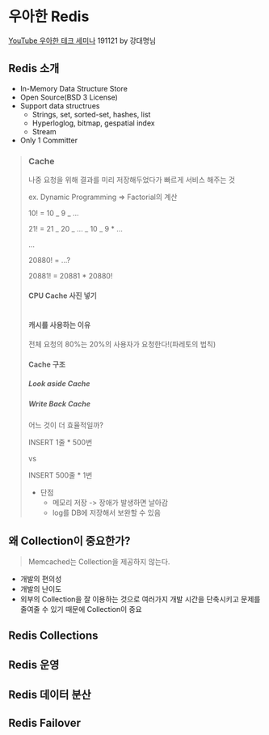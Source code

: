# 우아한 Redis

[YouTube 우아한 테크 세미나](https://youtu.be/mPB2CZiAkKM) 191121 by 강대명님

## Redis 소개

- In-Memory Data Structure Store
- Open Source(BSD 3 License)
- Support data structrues
  - Strings, set, sorted-set, hashes, list
  - Hyperloglog, bitmap, gespatial index
  - Stream
- Only 1 Committer

> ### Cache
>
> 나중 요청을 위해 결과를 미리 저장해두었다가 빠르게 서비스 해주는 것
>
> ex. Dynamic Programming => Factorial의 계산
>
> 10! = 10 _ 9 _ ...
>
> 21! = 21 _ 20 _ ... _ 10 _ 9 \* ...
>
> ...
>
> 20880! = ...?
>
> 20881! = 20881 \* 20880!
>
> #### CPU Cache 사진 넣기
>
> ![]()
>
> #### 캐시를 사용하는 이유
>
> 전체 요청의 80%는 20%의 사용자가 요청한다!(파레토의 법칙)
>
> #### Cache 구조
>
> ##### Look aside Cache
>
> ##### Write Back Cache
>
> 어느 것이 더 효율적일까?
>
> INSERT 1줄 \* 500번
>
> vs
>
> INSERT 500줄 \* 1번
>
> - 단점
>   - 메모리 저장 -> 장애가 발생하면 날아감
>   - log를 DB에 저장해서 보완할 수 있음

## 왜 Collection이 중요한가?

> Memcached는 Collection을 제공하지 않는다.

- 개발의 편의성
- 개발의 난이도
- 외부의 Collection을 잘 이용하는 것으로 여러가지 개발 시간을 단축시키고 문제를 줄여줄 수 있기 때문에 Collection이 중요

## Redis Collections

## Redis 운영

## Redis 데이터 분산

## Redis Failover
